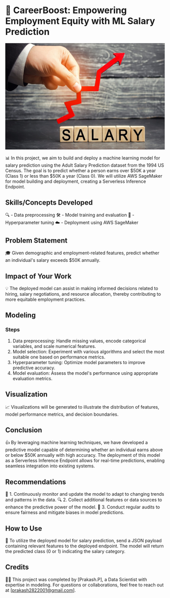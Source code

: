 # 💼 CareerBoost: Empowering Employment Equity with ML Salary Prediction

![](https://github.com/Prakashpsk/-ML-Salary-Prediction-MLOps-Project-/blob/main/salarypicture.jpeg)

📊 In this project, we aim to build and deploy a machine learning model for salary prediction using the Adult Salary Prediction dataset from the 1994 US Census. The goal is to predict whether a person earns over $50K a year (Class 1) or less than $50K a year (Class 0). We will utilize AWS SageMaker for model building and deployment, creating a Serverless Inference Endpoint.

## Skills/Concepts Developed
🔍 - Data preprocessing
🛠️ - Model training and evaluation
🎯 - Hyperparameter tuning
☁️ - Deployment using AWS SageMaker

## Problem Statement
🎓 Given demographic and employment-related features, predict whether an individual's salary exceeds $50K annually.

## Impact of Your Work
💡 The deployed model can assist in making informed decisions related to hiring, salary negotiations, and resource allocation, thereby contributing to more equitable employment practices.

## Modeling
### Steps
1. Data preprocessing: Handle missing values, encode categorical variables, and scale numerical features.
2. Model selection: Experiment with various algorithms and select the most suitable one based on performance metrics.
3. Hyperparameter tuning: Optimize model parameters to improve predictive accuracy.
4. Model evaluation: Assess the model's performance using appropriate evaluation metrics.

## Visualization
📈 Visualizations will be generated to illustrate the distribution of features, model performance metrics, and decision boundaries.

## Conclusion
👍 By leveraging machine learning techniques, we have developed a predictive model capable of determining whether an individual earns above or below $50K annually with high accuracy. The deployment of this model as a Serverless Inference Endpoint allows for real-time predictions, enabling seamless integration into existing systems.

## Recommendations
🔄 1. Continuously monitor and update the model to adapt to changing trends and patterns in the data.
🔍 2. Collect additional features or data sources to enhance the predictive power of the model.
📝 3. Conduct regular audits to ensure fairness and mitigate biases in model predictions.

## How to Use
🚀 To utilize the deployed model for salary prediction, send a JSON payload containing relevant features to the deployed endpoint. The model will return the predicted class (0 or 1) indicating the salary category.

## Credits
👨‍💼 This project was completed by [Prakash.P], a Data Scientist with expertise in modeling. For questions or collaborations, feel free to reach out at [prakash2822001@gmail.com].
